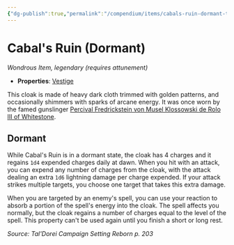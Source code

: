 ```yaml
---
{"dg-publish":true,"permalink":"/compendium/items/cabals-ruin-dormant-tdcsr/","tags":["compendium/src/5e/tdcsr","item/attunement/required","item/property/vestige","item/rarity/legendary","item/wondrous"]}
---
```


# Cabal's Ruin (Dormant)
*Wondrous Item, legendary (requires attunement)*  

- **Properties**: [Vestige](rules/item-properties.md#Vestige)

This cloak is made of heavy dark cloth trimmed with golden patterns, and occasionally shimmers with sparks of arcane energy. It was once worn by the famed gunslinger [Percival Fredrickstein von Musel Klossowski de Rolo III of Whitestone](compendium/bestiary/humanoid/percival-de-rolo-tdcsr.md).

## Dormant

While Cabal's Ruin is in a dormant state, the cloak has 4 charges and it regains `1d4` expended charges daily at dawn. When you hit with an attack, you can expend any number of charges from the cloak, with the attack dealing an extra `1d6` lightning damage per charge expended. If your attack strikes multiple targets, you choose one target that takes this extra damage.

When you are targeted by an enemy's spell, you can use your reaction to absorb a portion of the spell's energy into the cloak. The spell affects you normally, but the cloak regains a number of charges equal to the level of the spell. This property can't be used again until you finish a short or long rest.

*Source: Tal'Dorei Campaign Setting Reborn p. 203*